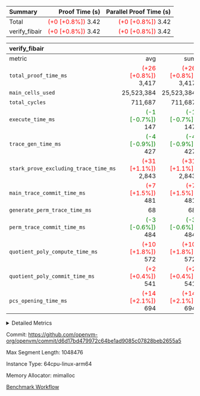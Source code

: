 | Summary | Proof Time (s) | Parallel Proof Time (s) |
|:---|---:|---:|
| Total | <span style='color: red'>(+0 [+0.8%])</span> 3.42 | <span style='color: red'>(+0 [+0.8%])</span> 3.42 |
| verify_fibair | <span style='color: red'>(+0 [+0.8%])</span> 3.42 | <span style='color: red'>(+0 [+0.8%])</span> 3.42 |


| verify_fibair |||||
|:---|---:|---:|---:|---:|
|metric|avg|sum|max|min|
| `total_proof_time_ms ` | <span style='color: red'>(+26 [+0.8%])</span> 3,417 | <span style='color: red'>(+26 [+0.8%])</span> 3,417 | <span style='color: red'>(+26 [+0.8%])</span> 3,417 | <span style='color: red'>(+26 [+0.8%])</span> 3,417 |
| `main_cells_used     ` |  25,523,384 |  25,523,384 |  25,523,384 |  25,523,384 |
| `total_cycles        ` |  711,687 |  711,687 |  711,687 |  711,687 |
| `execute_time_ms     ` | <span style='color: green'>(-1 [-0.7%])</span> 147 | <span style='color: green'>(-1 [-0.7%])</span> 147 | <span style='color: green'>(-1 [-0.7%])</span> 147 | <span style='color: green'>(-1 [-0.7%])</span> 147 |
| `trace_gen_time_ms   ` | <span style='color: green'>(-4 [-0.9%])</span> 427 | <span style='color: green'>(-4 [-0.9%])</span> 427 | <span style='color: green'>(-4 [-0.9%])</span> 427 | <span style='color: green'>(-4 [-0.9%])</span> 427 |
| `stark_prove_excluding_trace_time_ms` | <span style='color: red'>(+31 [+1.1%])</span> 2,843 | <span style='color: red'>(+31 [+1.1%])</span> 2,843 | <span style='color: red'>(+31 [+1.1%])</span> 2,843 | <span style='color: red'>(+31 [+1.1%])</span> 2,843 |
| `main_trace_commit_time_ms` | <span style='color: red'>(+7 [+1.5%])</span> 481 | <span style='color: red'>(+7 [+1.5%])</span> 481 | <span style='color: red'>(+7 [+1.5%])</span> 481 | <span style='color: red'>(+7 [+1.5%])</span> 481 |
| `generate_perm_trace_time_ms` |  68 |  68 |  68 |  68 |
| `perm_trace_commit_time_ms` | <span style='color: green'>(-3 [-0.6%])</span> 484 | <span style='color: green'>(-3 [-0.6%])</span> 484 | <span style='color: green'>(-3 [-0.6%])</span> 484 | <span style='color: green'>(-3 [-0.6%])</span> 484 |
| `quotient_poly_compute_time_ms` | <span style='color: red'>(+10 [+1.8%])</span> 572 | <span style='color: red'>(+10 [+1.8%])</span> 572 | <span style='color: red'>(+10 [+1.8%])</span> 572 | <span style='color: red'>(+10 [+1.8%])</span> 572 |
| `quotient_poly_commit_time_ms` | <span style='color: red'>(+2 [+0.4%])</span> 541 | <span style='color: red'>(+2 [+0.4%])</span> 541 | <span style='color: red'>(+2 [+0.4%])</span> 541 | <span style='color: red'>(+2 [+0.4%])</span> 541 |
| `pcs_opening_time_ms ` | <span style='color: red'>(+14 [+2.1%])</span> 694 | <span style='color: red'>(+14 [+2.1%])</span> 694 | <span style='color: red'>(+14 [+2.1%])</span> 694 | <span style='color: red'>(+14 [+2.1%])</span> 694 |



<details>
<summary>Detailed Metrics</summary>

|  | verify_program_compile_ms | total_cells | stark_prove_excluding_trace_time_ms | quotient_poly_compute_time_ms | quotient_poly_commit_time_ms | perm_trace_commit_time_ms | pcs_opening_time_ms | main_trace_commit_time_ms |
| --- | --- | --- | --- | --- | --- | --- | --- |
|  | 4 | 65,536 | 65 | 3 | 13 | 0 | 31 | 17 | 

| air_name | rows | quotient_deg | main_cols | interactions | constraints | cells |
| --- | --- | --- | --- | --- | --- | --- |
| AccessAdapterAir<2> |  | 4 |  | 5 | 12 |  | 
| AccessAdapterAir<4> |  | 4 |  | 5 | 12 |  | 
| AccessAdapterAir<8> |  | 4 |  | 5 | 12 |  | 
| FibonacciAir | 32,768 | 1 | 2 |  | 5 | 65,536 | 
| FriReducedOpeningAir |  | 4 |  | 35 | 59 |  | 
| NativePoseidon2Air<BabyBearParameters>, 1> |  | 4 |  | 31 | 302 |  | 
| PhantomAir |  | 4 |  | 3 | 4 |  | 
| ProgramAir |  | 1 |  | 1 | 4 |  | 
| VariableRangeCheckerAir |  | 1 |  | 1 | 4 |  | 
| VmAirWrapper<BranchNativeAdapterAir, BranchEqualCoreAir<1> |  | 2 |  | 11 | 23 |  | 
| VmAirWrapper<JalNativeAdapterAir, JalCoreAir> |  | 4 |  | 7 | 6 |  | 
| VmAirWrapper<NativeAdapterAir<2, 0>, PublicValuesCoreAir> |  | 4 |  | 11 | 22 |  | 
| VmAirWrapper<NativeAdapterAir<2, 1>, FieldArithmeticCoreAir> |  | 4 |  | 15 | 23 |  | 
| VmAirWrapper<NativeLoadStoreAdapterAir<1>, NativeLoadStoreCoreAir<1> |  | 4 |  | 15 | 20 |  | 
| VmAirWrapper<NativeLoadStoreAdapterAir<4>, NativeLoadStoreCoreAir<4> |  | 4 |  | 15 | 20 |  | 
| VmAirWrapper<NativeVectorizedAdapterAir<4>, FieldExtensionCoreAir> |  | 4 |  | 15 | 23 |  | 
| VmConnectorAir |  | 4 |  | 3 | 8 |  | 
| VolatileBoundaryAir |  | 4 |  | 4 | 16 |  | 

| group | trace_gen_time_ms | total_proof_time_ms | total_cycles | total_cells | stark_prove_excluding_trace_time_ms | quotient_poly_compute_time_ms | quotient_poly_commit_time_ms | perm_trace_commit_time_ms | pcs_opening_time_ms | main_trace_commit_time_ms | main_cells_used | generate_perm_trace_time_ms | execute_time_ms |
| --- | --- | --- | --- | --- | --- | --- | --- | --- | --- | --- | --- | --- | --- |
| verify_fibair | 427 | 3,417 | 711,687 | 72,898,584 | 2,843 | 572 | 541 | 484 | 694 | 481 | 25,523,384 | 68 | 147 | 

| group | air_name | rows | prep_cols | perm_cols | main_cols | cells |
| --- | --- | --- | --- | --- | --- | --- |
| verify_fibair | AccessAdapterAir<2> | 131,072 |  | 16 | 11 | 3,538,944 | 
| verify_fibair | AccessAdapterAir<4> | 65,536 |  | 16 | 13 | 1,900,544 | 
| verify_fibair | AccessAdapterAir<8> | 32,768 |  | 16 | 17 | 1,081,344 | 
| verify_fibair | FriReducedOpeningAir | 512 |  | 76 | 64 | 71,680 | 
| verify_fibair | NativePoseidon2Air<BabyBearParameters>, 1> | 8,192 |  | 36 | 348 | 3,145,728 | 
| verify_fibair | PhantomAir | 16,384 |  | 8 | 6 | 229,376 | 
| verify_fibair | ProgramAir | 8,192 |  | 8 | 10 | 147,456 | 
| verify_fibair | VariableRangeCheckerAir | 262,144 | 2 | 8 | 1 | 2,359,296 | 
| verify_fibair | VmAirWrapper<BranchNativeAdapterAir, BranchEqualCoreAir<1> | 262,144 |  | 28 | 23 | 13,369,344 | 
| verify_fibair | VmAirWrapper<JalNativeAdapterAir, JalCoreAir> | 32,768 |  | 12 | 10 | 720,896 | 
| verify_fibair | VmAirWrapper<NativeAdapterAir<2, 1>, FieldArithmeticCoreAir> | 524,288 |  | 20 | 30 | 26,214,400 | 
| verify_fibair | VmAirWrapper<NativeLoadStoreAdapterAir<1>, NativeLoadStoreCoreAir<1> | 262,144 |  | 36 | 25 | 15,990,784 | 
| verify_fibair | VmAirWrapper<NativeLoadStoreAdapterAir<4>, NativeLoadStoreCoreAir<4> | 16,384 |  | 36 | 34 | 1,146,880 | 
| verify_fibair | VmAirWrapper<NativeVectorizedAdapterAir<4>, FieldExtensionCoreAir> | 8,192 |  | 20 | 40 | 491,520 | 
| verify_fibair | VmConnectorAir | 2 | 1 | 8 | 4 | 24 | 
| verify_fibair | VolatileBoundaryAir | 131,072 |  | 8 | 11 | 2,490,368 | 

</details>


Commit: https://github.com/openvm-org/openvm/commit/d6d17bd479972c64be1ad9085c07828beb2655a5

Max Segment Length: 1048476

Instance Type: 64cpu-linux-arm64

Memory Allocator: mimalloc

[Benchmark Workflow](https://github.com/openvm-org/openvm/actions/runs/12850208567)

